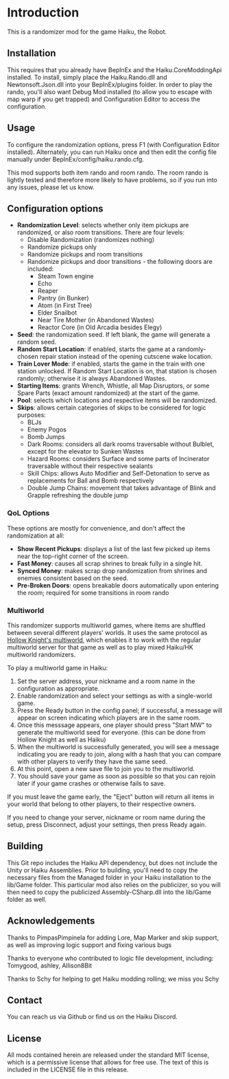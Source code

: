 # Introduction
This is a randomizer mod for the game Haiku, the Robot.

## Installation
This requires that you already have BepInEx and the Haiku.CoreModdingApi installed.  To install, simply place the Haiku.Rando.dll and Newtonsoft.Json.dll into your BepInEx/plugins folder.  In order to play the rando, you'll also want Debug Mod installed (to allow you to escape with map warp if you get trapped) and Configuration Editor to access the configuration.

## Usage
To configure the randomization options, press F1 (with Configuration Editor installed).  Alternately, you can run Haiku once and then edit the config file manually under BepInEx/config/haiku.rando.cfg.

This mod supports both item rando and room rando.  The room rando is lightly tested and
therefore more likely to have problems, so if you run into any issues, please let us know.

## Configuration options

- **Randomization Level**: selects whether only item pickups are randomized, or also room transitions.
  There are four levels:
  - Disable Randomization (randomizes nothing)
  - Randomize pickups only
  - Randomize pickups and room transitions
  - Randomize pickups and door transitions - the following doors are included:
    - Steam Town engine
    - Echo
    - Reaper
    - Pantry (in Bunker)
    - Atom (in First Tree)
    - Elder Snailbot
    - Near Tire Mother (in Abandoned Wastes)
    - Reactor Core (in Old Arcadia besides Elegy)
- **Seed**: the randomization seed. If left blank, the game will generate a random seed.
- **Random Start Location**: if enabled, starts the game at a randomly-chosen repair station instead of the opening cutscene wake location.
- **Train Lover Mode**: if enabled, starts the game in the train with one station unlocked.
  If Random Start Location is on, that station is chosen randomly; otherwise it is always
  Abandoned Wastes.
- **Starting Items**: grants Wrench, Whistle, all Map Disruptors, or
  some Spare Parts (exact amount randomized) at the start of the game.
- **Pool**: selects which locations and respective items will be randomized.
- **Skips**: allows certain categories of skips to be considered for logic purposes:
    - BLJs
    - Enemy Pogos
    - Bomb Jumps
    - Dark Rooms: considers all dark rooms traversable without Bulblet, except for the elevator to Sunken Wastes
    - Hazard Rooms: considers Surface and some parts of Incinerator traversable without their respective sealants
    - Skill Chips: allows Auto Modifier and Self-Detonation to serve as replacements for Ball and Bomb respectively
    - Double Jump Chains: movement that takes advantage of Blink and Grapple refreshing
    the double jump

### QoL Options

These options are mostly for convenience, and don't affect the randomization at all:

- **Show Recent Pickups**: displays a list of the last few picked up items near
  the top-right corner of the screen.
- **Fast Money**: causes all scrap shrines to break fully in a single hit.
- **Synced Money**: makes scrap drop randomization from shrines and enemies
  consistent based on the seed.
- **Pre-Broken Doors**: opens breakable doors automatically upon entering the
  room; required for some transitions in room rando

### Multiworld

This randomizer supports multiworld games, where items are shuffled between several different players'
worlds. It uses the same protocol as [Hollow Knight's multiworld][hkmw], which enables it to work
with the regular multiworld server for that game as well as to play mixed Haiku/HK multiworld
randomizers.

To play a multiworld game in Haiku:

1. Set the server address, your nickname and a room name in the configuration as appropriate.
2. Enable randomization and select your settings as with a single-world game.
2. Press the Ready button in the config panel; if successful, a message will appear on screen indicating which players are in the same room.
3. Once this messsage appears, one player should press "Start MW" to generate the multiworld seed
   for everyone. (this can be done from Hollow Knight as well as Haiku)
4. When the multiworld is successfully generated, you will see a message indicating you are ready to
   join, along with a hash that you can compare with other players to verify they have the same seed.
5. At this point, open a new save file to join you to the multiworld.
6. You should save your game as soon as possible so that you can rejoin later if your game crashes
   or otherwise fails to save.

If you must leave the game early, the "Eject" button will return all items in your world that
belong to other players, to their respective owners.

If you need to change your server, nickname or room name during the setup, press Disconnect, adjust 
your settings, then press Ready again.

[hkmw]: https://github.com/Shadudev/HollowKnight.MultiWorld/blob/master/MultiWorldMod/README.md

## Building
This Git repo includes the Haiku API dependency, but does not include the Unity or Haiku Assemblies.  Prior to building, you'll need to copy the necessary files from the Managed folder in your Haiku installation to the lib/Game folder.  This particular mod also relies on the publicizer, so you will then need to copy the publicized Assembly-CSharp.dll into the lib/Game folder as well.

## Acknowledgements
Thanks to PimpasPimpinela for adding Lore, Map Marker and skip support, as well as improving logic support and fixing various bugs

Thanks to everyone who contributed to logic file development, including: Tomygood, ashley, Allison8Bit

Thanks to Schy for helping to get Haiku modding rolling; we miss you Schy

## Contact
You can reach us via Github or find us on the Haiku Discord.

## License
All mods contained herein are released under the standard MIT license, which is a permissive license that allows for free use.  The text of this is included in the LICENSE file in this release.
